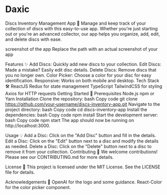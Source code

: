 # Daxic

Discs Inventory Management App 🥏
Manage and keep track of your collection of discs with this easy-to-use app. Whether you're just starting out or you're an advanced collector, our app helps you organize, add, edit, and delete discs with ease.

screenshot of the app Replace the path with an actual screenshot of your app

Features ✨
Add Discs: Quickly add new discs to your collection.
Edit Discs: Made a mistake? Easily edit disc details.
Delete Discs: Remove discs that you no longer own.
Color Picker: Choose a color for your disc for easy identification.
Responsive: Works on both mobile and desktop.
Tech Stack 🛠
ReactJS
Redux for state management
TypeScript
TailwindCSS for styling
Axios for HTTP requests
Getting Started 🚀
Prerequisites
Node.js
npm or Yarn
Installation
Clone the repository:
bash
Copy code
git clone https://github.com/your-username/discs-inventory-app.git
Navigate to the project directory:
bash
Copy code
cd discs-inventory-app
Install the dependencies:
bash
Copy code
npm install
Start the development server:
bash
Copy code
npm start
The app should now be running on http://localhost:3000.

Usage 💡
Add a Disc: Click on the "Add Disc" button and fill in the details.
Edit a Disc: Click on the "Edit" button next to a disc and modify the details as needed.
Delete a Disc: Click on the "Delete" button next to a disc to remove it from your collection.
Contributing 🤝
We welcome contributions! Please see our CONTRIBUTING.md for more details.

License 📝
This project is licensed under the MIT License. See the LICENSE file for details.

Acknowledgements 🙏
OpenAI for the logo and some guidance.
React-Color for the color picker component.